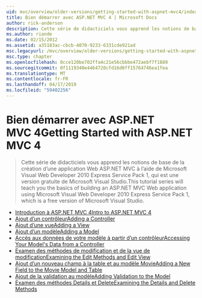 ```yaml
---
uid: mvc/overview/older-versions/getting-started-with-aspnet-mvc4/index
title: Bien démarrer avec ASP.NET MVC 4 | Microsoft Docs
author: rick-anderson
description: Cette série de didacticiels vous apprend les notions de base de la création d’une application Web ASP.NET MVC à l’aide de Microsoft Visual Web Developer 2010 Express Service Pack 1, w...
ms.author: riande
ms.date: 02/15/2012
ms.assetid: a35183ac-cbcb-4070-9233-6331cde921ad
msc.legacyurl: /mvc/overview/older-versions/getting-started-with-aspnet-mvc4
msc.type: chapter
ms.openlocfilehash: 0cce120be702ffa4c21e56cbbbe472aebf7f1889
ms.sourcegitcommit: 0f1119340e4464720cfd16d0ff15764746ea1fea
ms.translationtype: MT
ms.contentlocale: fr-FR
ms.lasthandoff: 04/17/2019
ms.locfileid: "59402256"
---
```

# <a name="getting-started-with-aspnet-mvc-4"></a><span data-ttu-id="d1a2b-103">Bien démarrer avec ASP.NET MVC 4</span><span class="sxs-lookup"><span data-stu-id="d1a2b-103">Getting Started with ASP.NET MVC 4</span></span>

> <span data-ttu-id="d1a2b-104">Cette série de didacticiels vous apprend les notions de base de la création d’une application Web ASP.NET MVC à l’aide de Microsoft Visual Web Developer 2010 Express Service Pack 1, qui est une version gratuite de Microsoft Visual Studio.</span><span class="sxs-lookup"><span data-stu-id="d1a2b-104">This tutorial series will teach you the basics of building an ASP.NET MVC Web application using Microsoft Visual Web Developer 2010 Express Service Pack 1, which is a free version of Microsoft Visual Studio.</span></span>


- [<span data-ttu-id="d1a2b-105">Introduction à ASP.NET MVC 4</span><span class="sxs-lookup"><span data-stu-id="d1a2b-105">Intro to ASP.NET MVC 4</span></span>](intro-to-aspnet-mvc-4.md)
- [<span data-ttu-id="d1a2b-106">Ajout d’un contrôleur</span><span class="sxs-lookup"><span data-stu-id="d1a2b-106">Adding a Controller</span></span>](adding-a-controller.md)
- [<span data-ttu-id="d1a2b-107">Ajout d’une vue</span><span class="sxs-lookup"><span data-stu-id="d1a2b-107">Adding a View</span></span>](adding-a-view.md)
- [<span data-ttu-id="d1a2b-108">Ajout d’un modèle</span><span class="sxs-lookup"><span data-stu-id="d1a2b-108">Adding a Model</span></span>](adding-a-model.md)
- [<span data-ttu-id="d1a2b-109">Accès aux données de votre modèle à partir d’un contrôleur</span><span class="sxs-lookup"><span data-stu-id="d1a2b-109">Accessing Your Model's Data from a Controller</span></span>](accessing-your-models-data-from-a-controller.md)
- [<span data-ttu-id="d1a2b-110">Examen des méthodes de modification et de la vue de modification</span><span class="sxs-lookup"><span data-stu-id="d1a2b-110">Examining the Edit Methods and Edit View</span></span>](examining-the-edit-methods-and-edit-view.md)
- [<span data-ttu-id="d1a2b-111">Ajout d’un nouveau champ à la table et au modèle Movie</span><span class="sxs-lookup"><span data-stu-id="d1a2b-111">Adding a New Field to the Movie Model and Table</span></span>](adding-a-new-field-to-the-movie-model-and-table.md)
- [<span data-ttu-id="d1a2b-112">Ajout de la validation au modèle</span><span class="sxs-lookup"><span data-stu-id="d1a2b-112">Adding Validation to the Model</span></span>](adding-validation-to-the-model.md)
- [<span data-ttu-id="d1a2b-113">Examen des méthodes Details et Delete</span><span class="sxs-lookup"><span data-stu-id="d1a2b-113">Examining the Details and Delete Methods</span></span>](examining-the-details-and-delete-methods.md)
